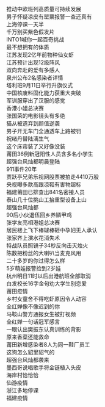 推动中欧班列高质量可持续发展  
男子怀疑凉皮有罂粟报警一查还真有  
上海停课一天半  
千万别买紫色假发片  
INTO1喊你一起百奇挑战  
最不想拥有的体质  
江苏发现2亿年前物种仙女虾  
江苏预计出现12级阵风  
双向奔赴的爱有多感人  
泉州公布2名感染者详情  
塔利班9月11日举行升旗仪式  
中国核废料固化能力获重大突破  
军训服穿出了汉服的感觉  
香港小姐总决赛  
张国荣的电影镜头有多绝  
猫从被遗弃到颜值逆袭  
男子开无车门全通透车上路被罚  
祝绪丹替陆漓生气  
这个床帘装了又好像没装  
莆田36例新冠阳性人员含多名小学生  
超强台风灿都明晨登陆  
911事件20年  
贾跃亭兄弟乐视网股票被拍走4410万股  
央视曝多款高跟凉鞋有害物超标  
福建莆田已排查出841名密接人员  
泰山几十位挑山工抬重型设备上山  
超强台风灿都  
90后小伙退伍回乡养鳞甲鸡  
张学友亮相港姐总决赛  
居民楼上飞下棒球棒砸中孕妇无人承认  
张家齐上演水花消失术  
特战队员照镜子34秒反向击灭烛火  
陈数把粉丝的大喇叭当麦克风用  
二十多岁的你过得怎么样  
5岁萌娃报警捡到2岁娃  
杭州明日11时以后出港航班全部取消  
白发校长16字金句劝大学生别恋爱  
莆田疫情  
乡村女童舍不得吃虾原因令人动容  
全红婵像不像迟到的你  
马鞍山警方通报女生被打视频  
全红婵一句话冠军感言  
一眼认出樊振东认真训练的背影  
原来香菜还能救命  
莆田新增感染者8人为同一鞋厂员工  
这狗怎么貂里貂气的  
超强台风灿都袭来  
墨西哥说唱歌手将金链植入头皮  
海岸村恰恰恰  
仙游疫情  
浙江多地停课  
福建疫情  
